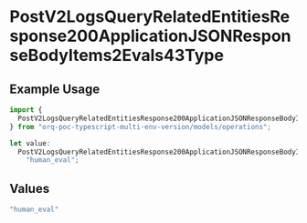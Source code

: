 # PostV2LogsQueryRelatedEntitiesResponse200ApplicationJSONResponseBodyItems2Evals43Type

## Example Usage

```typescript
import {
  PostV2LogsQueryRelatedEntitiesResponse200ApplicationJSONResponseBodyItems2Evals43Type,
} from "orq-poc-typescript-multi-env-version/models/operations";

let value:
  PostV2LogsQueryRelatedEntitiesResponse200ApplicationJSONResponseBodyItems2Evals43Type =
    "human_eval";
```

## Values

```typescript
"human_eval"
```
